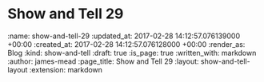 Show and Tell 29
================

<!-- add content here -->

:name: show-and-tell-29
:updated_at: 2017-02-28 14:12:57.076139000 +00:00
:created_at: 2017-02-28 14:12:57.076128000 +00:00
:render_as: Blog
:kind: show-and-tell
:draft: true
:is_page: true
:written_with: markdown
:author: james-mead
:page_title: Show and Tell 29
:layout: show-and-tell-layout
:extension: markdown
